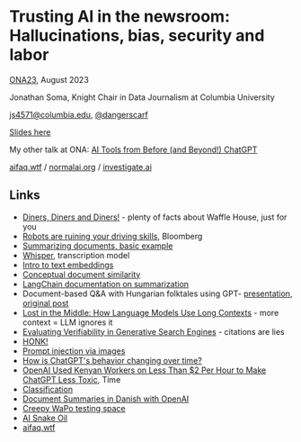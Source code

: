 # Trusting AI in the newsroom: Hallucinations, bias, security and labor

[ONA23](https://ona23.journalists.org/), August 2023

Jonathan Soma, Knight Chair in Data Journalism at Columbia University

[js4571@columbia.edu](mailto:js4571@columbia.edu), [@dangerscarf](https://twitter.com/dangerscarf)

[Slides here](ona-2023-ai-downsides.pdf)

My other talk at ONA: [AI Tools from Before (and Beyond!) ChatGPT](https://github.com/jsoma/2023-ona-before-beyond-chatgpt)

[aifaq.wtf](http://aifaq.wtf/) / [normalai.org](https://normalai.org) / [investigate.ai](https://investigate.ai)

## Links

- [Diners, Diners and Diners!](https://podcasts.apple.com/us/podcast/diners-diners-and-diners/id535559541?i=1000441803537) - plenty of facts about Waffle House, just for you
- [Robots are ruining your driving skills](https://www.bloomberg.com/news/articles/2017-08-10/as-robots-take-the-wheel-driving-skills-begin-to-hit-the-skids), Bloomberg
- [Summarizing documents, basic example](https://jsoma.github.io/2023-abraji-ai-workshop/#summarization)
- [Whisper](https://github.com/openai/whisper), transcription model
- [Intro to text embeddings](https://investigate.ai/text-analysis/word-embeddings/)
- [Conceptual document similarity](https://investigate.ai/text-analysis/document-similarity-using-word-embeddings/)
- [LangChain documentation on summarization](https://python.langchain.com/docs/use_cases/summarization)
- Document-based Q&A with Hungarian folktales using GPT- [presentation](https://github.com/jsoma/mediaparty-folktales), [original post](https://jonathansoma.com/words/multi-language-qa-gpt.html)
- [Lost in the Middle: How Language Models Use Long Contexts](https://arxiv.org/abs/2307.03172) - more context = LLM ignores it
- [Evaluating Verifiability in Generative Search Engines](https://arxiv.org/abs/2304.09848) - citations are lies
- [HONK!](https://aifaq.wtf/posts/josephofiowa-1687569252210065409)
- [Prompt injection via images](https://aifaq.wtf/posts/random_walker-1683833600196714497)
- [How is ChatGPT's behavior changing over time?](https://arxiv.org/abs/2307.09009)
- [OpenAI Used Kenyan Workers on Less Than $2 Per Hour to Make ChatGPT Less Toxic](https://time.com/6247678/openai-chatgpt-kenya-workers/), Time
- [Classification](https://jsoma.github.io/2023-abraji-ai-workshop/#classification)
- [Document Summaries in Danish with OpenAI](https://generative-ai-newsroom.com/summaries-in-danish-with-openai-cbb814a119f2)
- [Creepy WaPo testing space](https://huggingface.co/spaces/wendys-llc/wendys-llc-creepy-wapo)
- [AI Snake Oil](https://www.aisnakeoil.com/)
- [aifaq.wtf](http://aifaq.wtf/)
